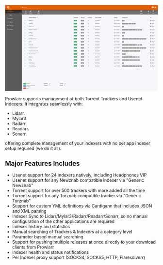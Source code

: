 <img src="screenshot.png" />


Prowlarr supports management of both Torrent Trackers and Usenet Indexers. It integrates seamlessly with:

-  Lidarr.
-  Mylar3.
-  Radarr.
-  Readarr.
-  Sonarr.

offering complete management of your indexers with no per app Indexer setup required (we do it all).

## Major Features Includes

- Usenet support for 24 indexers natively, including Headphones VIP
- Usenet support for any Newznab compatible indexer via "Generic Newznab"
- Torrent support for over 500 trackers with more added all the time
- Torrent support for any Torznab compatible tracker via "Generic Torznab"
- Support for custom YML definitions via Cardigann that includes JSON and XML parsing
- Indexer Sync to Lidarr/Mylar3/Radarr/Readarr/Sonarr, so no manual configuration of the other applications are required
- Indexer history and statistics
- Manual searching of Trackers & Indexers at a category level
- Parameter based manual searching
- Support for pushing multiple releases at once directly to your download clients from Prowlarr
- Indexer health and status notifications
- Per Indexer proxy support (SOCKS4, SOCKS5, HTTP, Flaresolverr)
